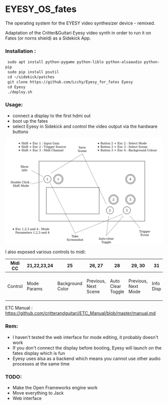 # EYESY_OS_fates

The operating system for the EYESY video synthesizer device - remixed.

Adaptation of the Critter&Guitari Eyesy video synth in order to run it on Fates (or norns shield) as a Sidekick App.

### Installation :
```
 sudo apt install python-pygame python-liblo python-alsaaudio python-pip
 sudo pip install psutil
 cd ~/sidekick/patches
 git clone https://github.com/Lcchy/Eyesy_for_fates Eyesy
 cd Eyesy
 ./deploy.sh
 ```
 
### Usage:
 - connect a display to the first hdmi out
 - boot up the fates
 - select Eyesy in Sidekick and control the video output via the hardware buttons
 
![text](hardware_usage.png)

 
 I also exposed various controls to midi:
  
  | Midi CC    | 21,22,23,24 | 25               | 26, 27               | 28                | 29, 30              | 31        | 32           | 33              | 34                         | 35       | 36         | 37             | 38                       |
|-------|-------------|------------------|----------------------|-------------------|---------------------|-----------|--------------|-----------------|----------------------------|----------|------------|----------------|--------------------------|
| Control | Mode Params | Background Color | Previous, Next Scene | Auto Clear Toggle | Previous, Next Mode | Info Disp | Send Trigger | Take Screenshot | Save or delete (long hold) | ShiftKey | Input Gain | Trigger Source | Midi In Channel (init 1) |

ETC Manual : https://github.com/critterandguitari/ETC_Manual/blob/master/manual.md

### Rem:
- I haven't tested the web interface for mode editing, it probably doesn't work
- If you don't connect the display before booting, Eyesy will launch on the fates display which is fun
- Eyesy uses alsa as a backend which means you cannot use other audio processes at the same time

### TODO:
- Make the Open Frameworks engine work
- Move everything to Jack
- Web interface
